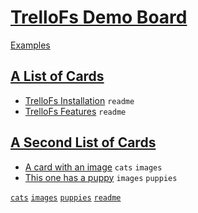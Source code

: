 # [TrelloFs Demo Board](https://trello.com/b/23HXX6Gr/trellofs-demo-board)

[Examples](../README.md)

## [A List of Cards](A_List_of_Cards/README.md)

- [TrelloFs Installation](A_List_of_Cards/TrelloFs_Installation.md) `readme`
- [TrelloFs Features](A_List_of_Cards/TrelloFs_Features.md) `readme`

## [A Second List of Cards](A_Second_List_of_Cards/README.md)

- [A card with an image](A_Second_List_of_Cards/A_card_with_an_image.md) `cats` `images`
- [This one has a puppy](A_Second_List_of_Cards/This_one_has_a_puppy.md) `images` `puppies`

[`cats`](../Labels/cats.md) [`images`](../Labels/images.md) [`puppies`](../Labels/puppies.md) [`readme`](../Labels/readme.md)